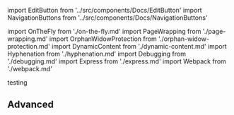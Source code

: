 import EditButton from '../src/components/Docs/EditButton'
import NavigationButtons from '../src/components/Docs/NavigationButtons'

import OnTheFly from './on-the-fly.md'
import PageWrapping from './page-wrapping.md'
import OrphanWidowProtection from './orphan-widow-protection.md'
import DynamicContent from './dynamic-content.md'
import Hyphenation from './hyphenation.md'
import Debugging from './debugging.md'
import Express from './express.md'
import Webpack from './webpack.md'

testing

<EditButton to="https://github.com/react-pdf/site/blob/master/docs/advanced.md" />

## Advanced

<PageWrapping components={components} />
<OnTheFly components={components} />
<OrphanWidowProtection components={components} />
<DynamicContent components={components} />
<Debugging components={components} />
<Hyphenation components={components} />
<Express components={components} />
<Webpack components={components} />

<NavigationButtons
  backSrc="/styling"
  backText="Styling"
  nextSrc="/repl"
  nextText="REPL"
/>
